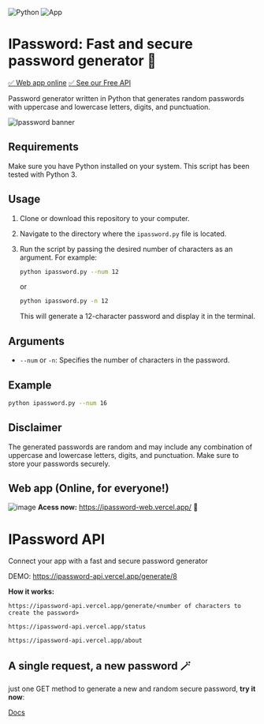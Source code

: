 ![Python](https://img.shields.io/badge/python-3.12-blue)
![App](https://img.shields.io/badge/application-password_generator-cyan)

#  IPassword: Fast and secure password generator 🔑
[✅ Web app online](https://ipassword.vercel.app/)
[✅ See our Free API](https://ipassword-api.vercel.app/generate/30)

Password generator written in Python that generates random passwords with uppercase and lowercase letters, digits, and punctuation.

![Ipassword banner](https://github.com/IK-R-S/IPassword/assets/73291742/6ad3a59a-bd26-4ee3-9163-9e4d0ec13d4f)

## Requirements

Make sure you have Python installed on your system. This script has been tested with Python 3.

## Usage

1. Clone or download this repository to your computer.
2. Navigate to the directory where the `ipassword.py` file is located.
3. Run the script by passing the desired number of characters as an argument. For example:

   ```bash
   python ipassword.py --num 12
   ```
   or
   ```bash
   python ipassword.py -n 12
   ```
   This will generate a 12-character password and display it in the terminal.

## Arguments

- `--num` or `-n`: Specifies the number of characters in the password.

## Example

```bash
python ipassword.py --num 16
```

## Disclaimer

The generated passwords are random and may include any combination of uppercase and lowercase letters, digits, and punctuation. Make sure to store your passwords securely.


## Web app (Online, for everyone!)
![image](https://github.com/IK-R-S/IPassword/assets/73291742/58ec0009-978b-4a1b-bceb-70ea88658ff1)
**Acess now:** https://ipassword-web.vercel.app/ 🔑



# IPassword API
Connect your app with a fast and secure password generator

DEMO: https://ipassword-api.vercel.app/generate/8

**How it works:** 

`https://ipassword-api.vercel.app/generate/<number of characters to create the password>`

`https://ipassword-api.vercel.app/status`

`https://ipassword-api.vercel.app/about`

## A single request, a new password 🪄
just one GET method to generate a new and random secure password, **try it now**:

[Docs](https://ipassword-api.vercel.app/about)
